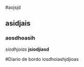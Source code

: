 #aojsjd

## asidjais

### aosdhoasih

_siodhjoias_
**jsiodjiasd**

#Diario de bordo
iosdhoiashjdjioas
